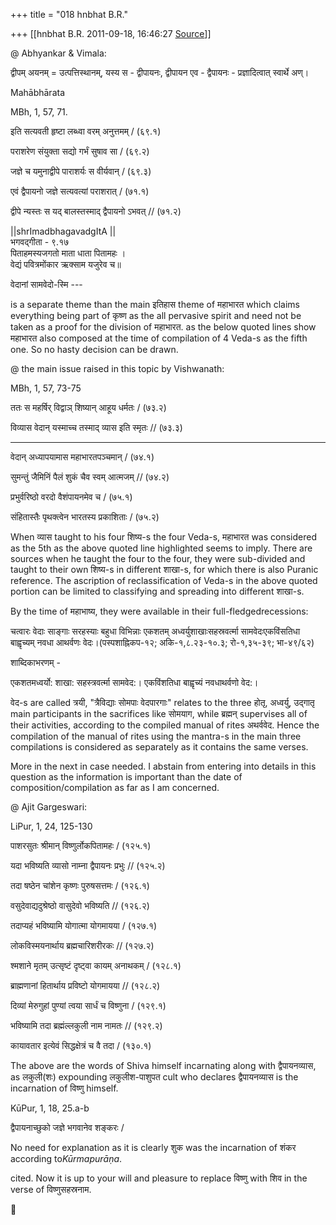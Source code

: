 +++
title = "018 hnbhat B.R."

+++
[[hnbhat B.R.	2011-09-18, 16:46:27 [Source](https://groups.google.com/g/samskrita/c/DnABtLXxkRA)]]



@ Abhyankar & Vimala:

  

द्वीपम् अयनम् = उत्पत्तिस्थानम्, यस्य स - द्वीपायनः, द्वीपायन एव - द्वैपायनः - प्रज्ञादित्वात् स्वार्थे अण्।

  

Mahābhārata

MBh, 1, 57, 71.

  

इति सत्यवती हृष्टा लब्ध्वा वरम् अनुत्तमम् / (६९.१)

पराशरेण संयुक्ता सद्यो गर्भं सुषाव सा / (६९.२)

जज्ञे च यमुनाद्वीपे पाराशर्यः स वीर्यवान् / (६९.३)

  

एवं द्वैपायनो जज्ञे सत्यवत्यां पराशरात् / (७१.१)

द्वीपे न्यस्तः स यद् बालस्तस्माद् द्वैपायनो ऽभवत् // (७१.२)

  

  
\|\|shrImadbhagavadgItA \|\|  
भगवद्गीता - ९.१७  
पिताहमस्यजगतो माता धाता पितामहः ।  
वेद्यं पवित्रमोंकार ऋक्साम यजुरेव च॥  
  
वेदानां सामवेदो-स्मि ---

  

is a separate theme than the main इतिहास theme of महाभारत which claims everything being part of कृष्ण as the all pervasive spirit and need not be taken as a proof for the division of महाभारत. as the below quoted lines show महाभारत also composed at the time of compilation of 4 Veda-s as the fifth one. So no hasty decision can be drawn.

  

@ the main issue raised in this topic by Vishwanath:

  

  

MBh, 1, 57, 73-75

  

ततः स महर्षिर् विद्वाञ् शिष्यान् आहूय धर्मतः / (७३.२)

विव्यास वेदान् यस्माच्च तस्माद् व्यास इति स्मृतः // (७३.३)

  

----------

  

वेदान् अध्यापयामास महाभारतपञ्चमान् / (७४.१)

सुमन्तुं जैमिनिं पैलं शुकं चैव स्वम् आत्मजम् // (७४.२)

प्रभुर्वरिष्ठो वरदो वैशंपायनमेव च / (७५.१)

संहितास्तैः पृथक्त्वेन भारतस्य प्रकाशिताः / (७५.२)

  

When व्यास taught to his four शिष्य-s the four Veda-s, महाभारत was considered as the 5th as the above quoted line highlighted seems to imply. There are sources when he taught the four to the four, they were sub-divided and taught to their own शिष्य-s in different शाखा-s, for which there is also Puranic reference. The ascription of reclassification of Veda-s in the above quoted portion can be limited to classifying and spreading into different शाखा-s.

  

By the time of महाभाष्य, they were available in their full-fledgedrecessions:

  

चत्वारः वेदाः साङ्गाः सरहस्याः बहुधा विभिन्नाः एकशतम् अध्वर्युशाखाःसहस्रवर्त्मा सामवेदःएकविंसतिधा बाह्वृच्यम् नवधा आथर्वणः वेदः।(पस्पशाह्निकप-१२; अकि-१,८.२३-१०.३; रो-१,३५-३९; भा-४९/६२)  

  

शाब्दिकाभरणम् -

  

एकशतमध्वर्यो: शाखा: सहस्त्रवर्त्मा सामवेद:। एकविंशतिधा बाह्वृच्यं नवधाथर्वणो वेद:।

  

वेद-s are called त्रयी, "त्रैविद्याः सोमपाः वेदपारगाः" relates to the three होतृ, अध्वर्यु, उद्गातृ main participants in the sacrifices like सोमयाग, while ब्रह्मन् supervises all of their activities, according to the compiled manual of rites अथर्ववेद. Hence the compilation of the manual of rites using the mantra-s in the main three compilations is considered as separately as it contains the same verses.

  

More in the next in case needed. I abstain from entering into details in this question as the information is important than the date of composition/compilation as far as I am concerned.

  

@ Ajit Gargeswari:

  

LiPur, 1, 24, 125-130

  

पाशरसुतः श्रीमान् विष्णुर्लोकपितामहः / (१२५.१)

यदा भविष्यति व्यासो नाम्ना द्वैपायनः प्रभुः // (१२५.२)

तदा षष्ठेन चांशेन कृष्णः पुरुषसत्तमः / (१२६.१)

वसुदेवाद्यदुश्रेष्ठो वासुदेवो भविष्यति // (१२६.२)

तदाप्यहं भविष्यामि योगात्मा योगमायया / (१२७.१)

लोकविस्मयनार्थाय ब्रह्मचारिशरीरकः // (१२७.२)

श्मशाने मृतम् उत्सृष्टं दृष्ट्वा कायम् अनाथकम् / (१२८.१)

ब्राह्मणानां हितार्थाय प्रविष्टो योगमायया // (१२८.२)

दिव्यां मेरुगुहां पुण्यां त्वया सार्धं च विष्णुना / (१२९.१)

भविष्यामि तदा ब्रह्मंल्लकुली नाम नामतः // (१२९.२)

कायावतार इत्येवं सिद्धक्षेत्रं च वै तदा / (१३०.१)



The above are the words of Shiva himself incarnating along with द्वैपायनव्यास, as लकुली(शः) expounding लकुलीश-पाशुपत cult who declares द्वैपायनव्यास is the incarnation of विष्णु himself.

  

KūPur, 1, 18, 25.a-b

  

द्वैपायनाच्छुको जज्ञे भगवानेव शङ्करः / 

  

No need for explanation as it is clearly शुक was the incarnation of शंकर according to*Kūrmapurāṇa*.

cited. Now it is up to your will and pleasure to replace विष्णु with शिव in the verse of विष्णुसहस्रनाम.



